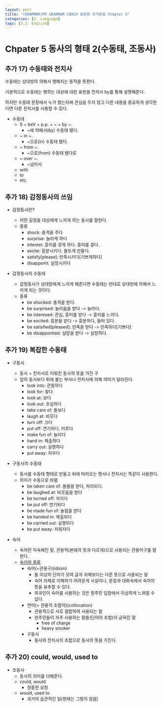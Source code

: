 ```yaml
---
layout: post
title: "(GRAMMAR)MY GRAMMAR COACH 표준편 추가문법 Chapter 5"
categories: [3. Language]
tags: [3.2. English]
---
```


# Chpater 5 동사의 형태 2(수동태, 조동사)

## 추가 17) 수동태와 전치사

수동태는 상대방의 의해서 행해지는 동작을 뜻한다.

기본적으로 수동태는 행하는 대상에 대한 표현을 전치사 by를 통해 설명해준다.

하지만 수동태 문장에서 누가 했는지에 관심을 두지 않고 다른 내용을 중요하게 생각한다면 다른 전치사를 사용할 수 있다.

* 수동태
    * S + beV + p.p. + ~ + by ~.
        * ~에 의해서(by) 수동태 됐다.
    * ~ in ~.
        * ~으로(in) 수동태 됐다.
    * ~ from ~.
        * ~으로(from) 수동태 됐다로
    * ~ over ~.
        * ~넘어서
    * with
    * to
    * etc.

## 추가 18) 감정동사의 쓰임

* 감정동사란?
    * 어떤 감정을 대상에게 느끼게 하는 동사를 말한다.
    * 종류
        * shock: 충격을 주다
        * surprise: 놀라게 하다
        * interest: 흥미를 갖게 하다. 흥미를 끌다.
        * excite: 흥분시키다. 들뜨게 만들다.
        * satisfy[please]: 만족시키다[기쁘게하다]
        * disappoint: 실망시키다

* 감정동사의 수동태
    * 감정동사가 상대방에게 느끼게 해준다면 수동태는 반대로 상대방에 의해서 느끼게 되는 것이다.
    * 종류
        * be shocked: 충격을 받다.
        * be surprised: 놀라움을 받다 -> 놀라다.
        * be interesed: 관심, 흥미를 받다 -> 흥미를 느끼다.
        * be excited: 흥분을 받다 -> 흥분하다, 들떠 있다.
        * be satisfied[pleased]: 만족을 받다 -> 만족하다[기쁘다]
        * be disappointed: 실망을 받다 -> 실망하다.

## 추가 19) 복잡한 수동태

* 구동사
    * 동사 + 전치사로 이뤄진 동사의 뜻을 가진 구
    * 앞의 동사보다 뒤에 붙는 부사나 전치사에 의해 의미가 달라진다.
        * look into: 관찰하다
        * look for: 찾다
        * look at: 보다
        * look out: 조심하다
        * take care of: 돌보다
        * laugh at: 비웃다
        * turn off: 끄다
        * put off: 연기하다, 미루다
        * make fun of: 놀리다
        * hand in: 제출하다
        * carry out: 실행하다
        * put away: 치우다

* 구동사의 수동태
    * 동사를 수동태 형태로 만들고 뒤에 따라오는 명사나 전치사는 똑같이 사용한다.
    * 의미가 수동으로 바뀜
        * be taken care of: 돌봄을 받다, 처리되다.
        * be laughed at: 비웃음을 받다
        * be turned off: 꺼지다
        * be put off: 연기되다
        * be made fun of: 놀림을 받다
        * be handed in: 제출되다
        * be carried out: 실행되다
        * be put away: 치워지다

* 숙어
    * 숙어란 익숙해진 말, 관용적(본래의 뜻과 다르게)으로 사용되는 관용어구를 말한다.
    * [숙어의 종류](https://lingoda.co.kr/how-to-learn-languages/how-to-learn-english-idioms/)
        * 숙어(=관용구)(idiom)
            *  둘 이상의 단어가 모여 글자 자체보다는 다른 뜻으로 사용되는 말
            * 숙어 자체로 이해하기 어려운게 사실이나, 문장과 대화속에서 숙어의 뜻을 유추할 수 있다.
            * 외국인이 숙어를 사용하는 것은 원주민 입장에서 이상하게 느껴질 수 있다.
        * 연어(= 관용적 조합어)(collocation)
            * 관용적으로 서로 결합하여 사용되는 말
            * 원주민들이 자주 사용하는 말들(단어의 조합)이 굳혀진 말
                * free of charge
                * heavy smoker
        * 구동사
            * 동사와 전치사의 조합으로 동사의 뜻을 가진다.

## 추가 20) could, would, used to

* 조동사
    * 동사의 의미를 더해준다.
    * could, would
        * 정중한 요청
    * would, used to
        * 과거의 습관적인 일(현재는 그렇지 않음)
        